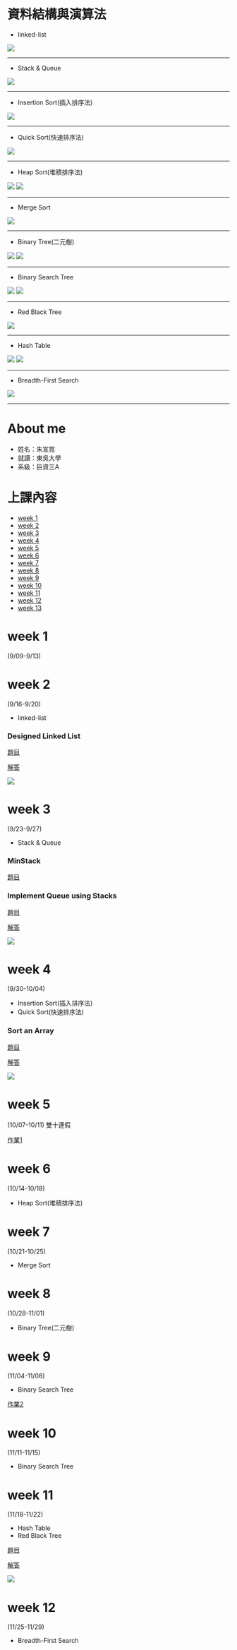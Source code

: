 # 資料結構與演算法
 * linked-list
  
  ![](/image/linked-list.png)
 
 ----------------------------------------
 * Stack & Queue
 
  ![](image/%20%20Stack%20&%20Queue%20.png)
  
 ----------------------------------------
 * Insertion Sort(插入排序法)
 
  ![](/image/Insertion%20Sort.png)
 
 ----------------------------------------
 * Quick Sort(快速排序法) 
 
  ![](image/Quick%20Sort.png)
  
 ----------------------------------------
 * Heap Sort(堆積排序法)
 
 ![](image/heap%20sort.png)
 ![](image/Heap%20Sort2.jpg)
 
 ----------------------------------------
 * Merge Sort
 
![](image/Merge%20Sort(合併排序法).png)

----------------------------------------
 * Binary Tree(二元樹)

![](image/%20%20%20%20%20%20%20Binary%20Tree(二元樹).png)
![](image/%20%20%20%20%20%20%20Binary%20Tree(二元樹)2.png)

----------------------------------------
 * Binary Search Tree
 
![](/image/Binary%20Search%20Tree.png)
![](/image/Binary%20Search%20Tree2.png)

----------------------------------------
 * Red Black Tree
 
![](/image/red%20black%20tree.png) 
 
 
 ----------------------------------------
  * Hash Table
  
 ![](/image/Hash%20Table.png)
 ![](/image/Hash%20Table%202.png)
 
 ----------------------------------------
  *  Breadth-First Search
  
 ![](/image/Breadth-First%20Search.png) 
 
 ----------------------------------------
# About me
 * 姓名：朱宣霓
 * 就讀：東吳大學
 * 系級：巨資三A

# 上課內容
- [week 1](#week-1)
- [week 2](#week-2)
- [week 3](#week-3)
- [week 4](#week-4)
- [week 5](#week-5)
- [week 6](#week-6)
- [week 7](#week-7)
- [week 8](#week-8)
- [week 9](#week-9)
- [week 10](#week-10)
- [week 11](#week-11)
- [week 12](#week-12)
- [week 13](#week-13)

# week 1 
(9/09-9/13)

# week 2 
(9/16-9/20)
* linked-list
### Designed Linked List  
[題目](https://leetcode.com/problems/design-linked-list/)

[解答](https://github.com/pignini/as/blob/master/code/LinkedList.py)

![](/image/Design%20Linked%20List.png)

# week 3
(9/23-9/27)
* Stack & Queue
### MinStack 
[題目](https://leetcode.com/problems/min-stack/)

### Implement Queue using Stacks 
[題目](https://leetcode.com/problems/implement-queue-using-stacks/)

[解答](https://github.com/pignini/as/blob/master/code/Implement%20Queue%20using%20Stacks.py)

![](/image/Implement%20Queue%20using%20Stacks.png)

# week 4 
(9/30-10/04)
* Insertion Sort(插入排序法)
* Quick Sort(快速排序法)
### Sort an Array
[題目](https://leetcode.com/problems/sort-an-array/submissions/)

[解答](https://github.com/pignini/as/blob/master/code/Sort%20an%20Array.py)

![](/image/sort%20an%20array.png)

# week 5 
(10/07-10/11)
雙十連假

[作業1](https://github.com/pignini/as/tree/master/homework1)

# week 6 
(10/14-10/18)
 * Heap Sort(堆積排序法)

# week 7 
(10/21-10/25)
* Merge Sort

# week 8
(10/28-11/01)
* Binary Tree(二元樹)

# week 9
(11/04-11/08)
* Binary Search Tree

[作業2](https://github.com/pignini/as/tree/master/homework2)

# week 10
(11/11-11/15)
* Binary Search Tree

# week 11
(11/18-11/22)
* Hash Table
* Red Black Tree

[題目](https://leetcode.com/problems/design-hashset/submissions/)

[解答](https://github.com/pignini/as/blob/master/code/DesignHashSet.py)

![](/image/Design%20HashSet.png)

# week 12
(11/25-11/29)
*  Breadth-First Search
